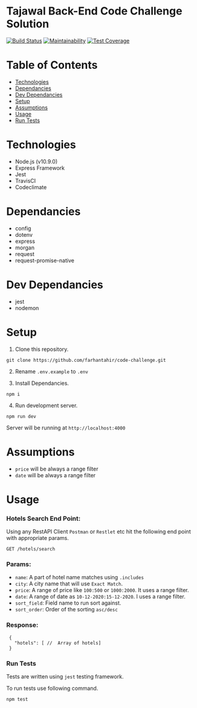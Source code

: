 # Tajawal Back-End Code Challenge Solution

[![Build Status](https://travis-ci.com/farhantahir/code-challenge.png?branch=master)](https://travis-ci.com/farhantahir/code-challenge) 
[![Maintainability](https://api.codeclimate.com/v1/badges/94fd9f91055d5cd54788/maintainability)](https://codeclimate.com/github/farhantahir/code-challenge/maintainability) [![Test Coverage](https://api.codeclimate.com/v1/badges/94fd9f91055d5cd54788/test_coverage)](https://codeclimate.com/github/farhantahir/code-challenge/test_coverage)



# Table of Contents
* [Technologies](#technologies)
* [Dependancies](#dependancies)
* [Dev Dependancies](#dev-dependancies)
* [Setup](#setup)
* [Assumptions](#assumptions)
* [Usage](#usage)
* [Run Tests](#run-tests)


# Technologies
* Node.js (v10.9.0)
* Express Framework
* Jest
* TravisCI
* Codeclimate

# Dependancies
* config
* dotenv
* express
* morgan
* request
* request-promise-native  

# Dev Dependancies
* jest
* nodemon


# Setup

1) Clone this repository.

```
git clone https://github.com/farhantahir/code-challenge.git
```

2) Rename `.env.example` to `.env`

3) Install Dependancies.
```
npm i
```

4) Run development server.
```
npm run dev
```

Server will be running at `http://localhost:4000`

# Assumptions

* `price` will be always a range filter
* `date` will be always a range filter

# Usage

### Hotels Search End Point:
Using any RestAPI Client `Postman` or `Restlet` etc hit the following end point with appropriate params.

```
GET /hotels/search
```

### Params:
 
 * `name`: A part of hotel name matches using `.includes`
 * `city`: A city name that will use `Exact Match`.
 * `price`: A range of price like `100:500` or `1000:2000`. It uses a range filter.
 * `date`: A range of date as `10-12-2020:15-12-2020`. I uses a range filter.
 * `sort_field`: Field name to run sort against.
 * `sort_order`: Order of the sorting `asc/desc`


### Response: 

 ```
  {
    "hotels": [ //  Array of hotels]
  }
 ```

### Run Tests

Tests are written using `jest` testing framework.

To run tests use following command.

```
npm test
```


